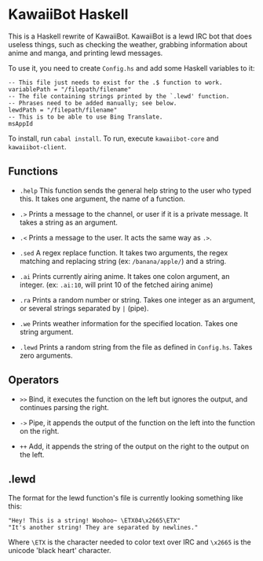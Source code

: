 KawaiiBot Haskell
=================

This is a Haskell rewrite of KawaiiBot.
KawaiiBot is a lewd IRC bot that does useless things, such as checking the weather, grabbing information about anime and manga, and printing lewd messages.

To use it, you need to create `Config.hs` and add some Haskell variables to it:
```
-- This file just needs to exist for the .$ function to work.
variablePath = "/filepath/filename"
-- The file containing strings printed by the `.lewd' function.
-- Phrases need to be added manually; see below.
lewdPath = "/filepath/filename"
-- This is to be able to use Bing Translate.
msAppId
```

To install, run `cabal install`.
To run, execute `kawaiibot-core` and `kawaiibot-client`.

## Functions
* `.help`
This function sends the general help string to the user who typed this.
It takes one argument, the name of a function.

* `.>`
Prints a message to the channel, or user if it is a private message.
It takes a string as an argument.

* `.<`
Prints a message to the user.
It acts the same way as `.>`.

* `.sed`
A regex replace function.
It takes two arguments, the regex matching and replacing string (ex: `/banana/apple/`) and a string.

* `.ai`
Prints currently airing anime.
It takes one colon argument, an integer. (ex: `.ai:10`, will print 10 of the fetched airing anime)

* `.ra`
Prints a random number or string.
Takes one integer as an argument, or several strings separated by `|` (pipe).

* `.we`
Prints weather information for the specified location.
Takes one string argument.

* `.lewd`
Prints a random string from the file as defined in `Config.hs`.
Takes zero arguments.

## Operators
* `>>`
Bind, it executes the function on the left but ignores the output, and continues parsing the right.

* `->`
Pipe, it appends the output of the function on the left into the function on the right.

* `++`
Add, it appends the string of the output on the right to the output on the left.

## .lewd
The format for the lewd function's file is currently looking something like this:
```
"Hey! This is a string! Woohoo~ \ETX04\x2665\ETX"
"It's another string! They are separated by newlines."
```
Where `\ETX` is the character needed to color text over IRC and `\x2665` is the unicode 'black heart' character.
